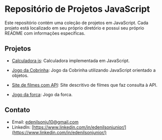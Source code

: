 # Repositório de Projetos JavaScript

Este repositório contém uma coleção de projetos em JavaScript. Cada projeto está localizado em seu próprio diretório e possui seu próprio README com informações específicas.

## Projetos

- [Calculadora js](https://github.com/edenilsonjunior/javascript/tree/main/calculadora-web): Calculadora implementada em JavaScript.

- [Jogo da Cobrinha](https://github.com/edenilsonjunior/javascript/tree/main/jogo-da-cobrinha): Jogo da Cobrinha utilizando JavaScript orientado a objetos. 

- [Site de filmes com API](https://github.com/edenilsonjunior/javascript/tree/main/site-api-filmes): Site descritivo de filmes que faz consulta à API.

- [Jogo da forca](https://github.com/edenilsonjunior/javascript/tree/main/jogo-da-forca): Jogo da forca.

## Contato

- Email: edenilsonju10@gmail.com
- LinkedIn: [https://www.linkedin.com/in/edenilsonjunior/](https://www.linkedin.com/in/edenilsonjunior/)
